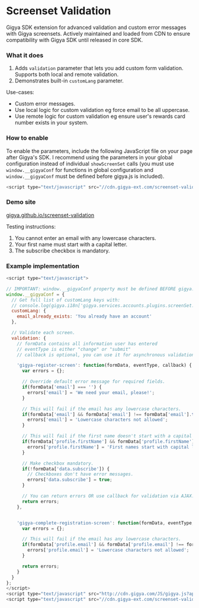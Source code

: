 # Screenset Validation
Gigya SDK extension for advanced validation and custom error messages with Gigya screensets. Actively maintained and loaded from CDN to ensure compatibility with Gigya SDK until released in core SDK.

### What it does
1. Adds ````validation```` parameter that lets you add custom form validation. Supports both local and remote validation.
2. Demonstrates built-in ````customLang```` parameter.

Use-cases:
- Custom error messages.
- Use local logic for custom validation eg force email to be all uppercase.
- Use remote logic for custom validation eg ensure user's rewards card number exists in your system.

### How to enable
To enable the parameters, include the following JavaScript file on your page after Gigya's SDK. I recommend using the parameters in your global configuration instead of individual ````showScreenSet```` calls (you must use ````window.__gigyaConf```` for functions in global configuration and ````window.__gigyaConf```` must be defined before gigya.js is included).

````js
<script type="text/javascript" src="//cdn.gigya-ext.com/screenset-validation.min.js"></script>
````

### Demo site
[gigya.github.io/screenset-validation](http://gigya.github.io/screenset-validation)

Testing instructions:

1. You cannot enter an email with any lowercase characters.
2. Your first name must start with a capital letter.
3. The subscribe checkbox is mandatory.

### Example implementation
````js
<script type="text/javascript">

// IMPORTANT: window.__gigyaConf property must be defined BEFORE gigya.js is included
window.__gigyaConf = {
  // Get full list of customLang keys with:
  // console.log(gigya.i18n['gigya.services.accounts.plugins.screenSet.js']['en']);
  customLang: {
    email_already_exists: 'You already have an account'
  },

  // Validate each screen.
  validation: {
    // formData contains all information user has entered
    // eventType is either "change" or "submit"
    // callback is optional, you can use it for asynchronous validation or just use return

    'gigya-register-screen': function(formData, eventType, callback) {
      var errors = {};

      // Override default error message for required fields.
      if(formData['email'] === '') {
        errors['email'] = 'We need your email, please!';
      }

      // This will fail if the email has any lowercase characters.
      if(formData['email'] && formData['email'] !== formData['email'].toUpperCase()) {
        errors['email'] = 'Lowercase characters not allowed';
      }

      // This will fail if the first name doesn't start with a capital letter.
      if(formData['profile.firstName'] && formData['profile.firstName'].substr(0, 1) !== formData['profile.firstName'].toUpperCase().substr(0, 1)) {
        errors['profile.firstName'] = 'First names start with capital letters';
      }

      // Make checkbox mandatory.
      if(!formData['data.subscribe']) {
        // Checkboxes don't have error messages.
        errors['data.subscribe'] = true;
      }

      // You can return errors OR use callback for validation via AJAX.
      return errors;
    },


    'gigya-complete-registration-screen': function(formData, eventType, callback) {
      var errors = {};

      // This will fail if the email has any lowercase characters.
      if(formData['profile.email'] && formData['profile.email'] !== formData['profile.email'].toUpperCase()) {
        errors['profile.email'] = 'Lowercase characters not allowed';
      }

      return errors;
    }
  }
};
</script>
<script type="text/javascript" src="http://cdn.gigya.com/JS/gigya.js?apiKey=3_56CgIuwIjbF03nCwBUkuXzAOlYBkzfiH6PDqavQEESvOk-zxB2tr2xAP2YgDg6Ih"></script>
<script type="text/javascript" src="//cdn.gigya-ext.com/screenset-validation.min.js"></script>
````
